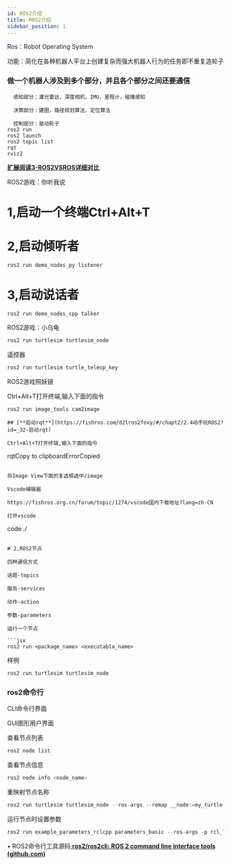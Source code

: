 ```yaml
---
id: ROS2介绍
title: ROS2介绍
sidebar_position: 1
---
```


Ros：Robot Operating System

功能：简化在各种机器人平台上创建复杂而强大机器人行为的任务即不重复造轮子

### 做一个机器人涉及到多个部分，并且各个部分之间还要通信

```
  感知部分：激光雷达，深度相机，IMU，里程计，碰撞感知

  决策部分：建图，路径规划算法，定位算法

  控制部分：驱动轮子
ros2 run
ros2 launch
ros2 topic list
rqt
rviz2
```

[**扩展阅读3-ROS2VSROS详细对比**](https://fishros.com/d2lros2foxy/#/chapt1/扩展阅读3-ROS2VSROS详细对比)

ROS2游戏：你听我说

# 1,启动一个终端Ctrl+Alt+T

# 2,启动倾听者

```jsx
ros2 run demo_nodes_py listener
```

# 3,启动说话者

```jsx
ros2 run demo_nodes_cpp talker
```

ROS2游戏：小乌龟

```jsx
ros2 run turtlesim turtlesim_node
```

遥控器

```jsx
ros2 run turtlesim turtle_teleop_key
```

ROS2游戏照妖镜

Ctrl+Alt+T打开终端,输入下面的指令

```
ros2 run image_tools cam2image

## [**启动rqt**](https://fishros.com/d2lros2foxy/#/chapt2/2.4动手玩ROS2?id=_32-启动rqt)

Ctrl+Alt+T打开终端,输入下面的指令

```
rqtCopy to clipboardErrorCopied
```

将Image View下面的复选框选中/image

Vscode编辑器

https://fishros.org.cn/forum/topic/1274/vscode国内下载地址?lang=zh-CN

打开vscode

```
code ./
```

# 2,ROS2节点

四种通信方式

话题-topics

服务-services

动作-action

参数-parameters

运行一个节点

```jsx
ros2 run <package_name> <executable_name>
```

样例

```jsx
ros2 run turtlesim turtlesim_node
```

### ros2命令行

CLI命令行界面

GUI图形用户界面

查看节点列表

```jsx
ros2 node list
```

查看节点信息

```jsx
ros2 node info <node_name>
```

重映射节点名称

```jsx
ros2 run turtlesim turtlesim_node --ros-args --remap __node:=my_turtle
```

运行节点时设置参数

```jsx
ros2 run example_parameters_rclcpp parameters_basic --ros-args -p rcl_log_level:=10
```

• ROS2命令行工具源码;[**ros2/ros2cli: ROS 2 command line interface tools (github.com)**](https://github.com/ros2/ros2cli)